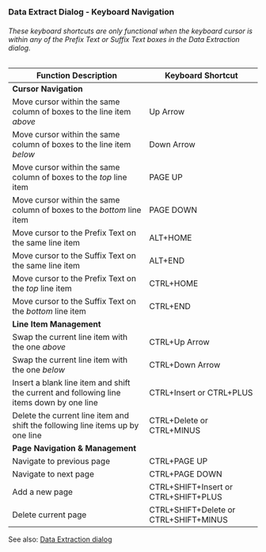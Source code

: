 ### Data Extract Dialog - Keyboard Navigation

###### _These keyboard shortcuts are only functional when the keyboard cursor is within any of the Prefix Text or Suffix Text boxes in the Data Extraction dialog_.

| Function Description | Keyboard Shortcut |
|---|---|
| **Cursor Navigation** |
| Move cursor within the same column of boxes to the line item _above_ | Up Arrow |
| Move cursor within the same column of boxes to the line item _below_ | Down Arrow |
| Move cursor within the same column of boxes to the _top_ line item | PAGE UP |
| Move cursor within the same column of boxes to the _bottom_ line item | PAGE DOWN |
| Move cursor to the Prefix Text on the same line item | ALT+HOME |
| Move cursor to the Suffix Text on the same line item | ALT+END |
| Move cursor to the Prefix Text on the _top_ line item | CTRL+HOME |
| Move cursor to the Suffix Text on the _bottom_ line item | CTRL+END |
| **Line Item Management** |
| Swap the current line item with the one _above_ | CTRL+Up Arrow |
| Swap the current line item with the one _below_ | CTRL+Down Arrow |
| Insert a blank line item and shift the current and following line items down by one line | CTRL+Insert or CTRL+PLUS |
| Delete the current line item and shift the following line items up by one line | CTRL+Delete or CTRL+MINUS |
| **Page Navigation &amp; Management** |
| Navigate to previous page | CTRL+PAGE UP |
| Navigate to next page | CTRL+PAGE DOWN |
| Add a new page | CTRL+SHIFT+Insert or CTRL+SHIFT+PLUS |
| Delete current page | CTRL+SHIFT+Delete or CTRL+SHIFT+MINUS |


See also: [Data Extraction dialog](https://github.com/shriprem/FWDataViz/blob/master/docs/data_extract_dialog.md)